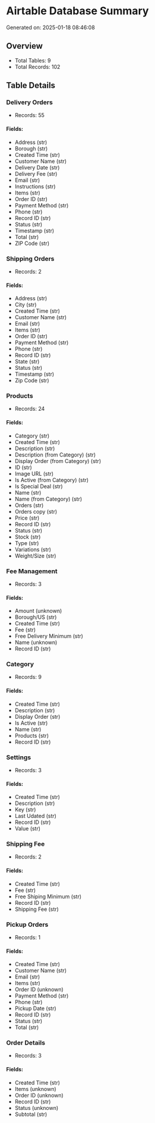 # Airtable Database Summary

Generated on: 2025-01-18 08:46:08

## Overview
- Total Tables: 9
- Total Records: 102

## Table Details

### Delivery Orders
- Records: 55
#### Fields:
- Address (str)
- Borough (str)
- Created Time (str)
- Customer Name (str)
- Delivery Date (str)
- Delivery Fee (str)
- Email (str)
- Instructions (str)
- Items (str)
- Order ID (str)
- Payment Method (str)
- Phone (str)
- Record ID (str)
- Status (str)
- Timestamp (str)
- Total (str)
- ZIP Code (str)

### Shipping Orders
- Records: 2
#### Fields:
- Address (str)
- City (str)
- Created Time (str)
- Customer Name (str)
- Email (str)
- Items (str)
- Order ID (str)
- Payment Method (str)
- Phone (str)
- Record ID (str)
- State (str)
- Status (str)
- Timestamp (str)
- Zip Code (str)

### Products
- Records: 24
#### Fields:
- Category (str)
- Created Time (str)
- Description (str)
- Description (from Category) (str)
- Display Order (from Category) (str)
- ID (str)
- Image URL (str)
- Is Active (from Category) (str)
- Is Special Deal   (str)
- Name (str)
- Name (from Category) (str)
- Orders (str)
- Orders copy (str)
- Price (str)
- Record ID (str)
- Status (str)
- Stock (str)
- Type (str)
- Variations (str)
- Weight/Size (str)

### Fee Management
- Records: 3
#### Fields:
- Amount (unknown)
- Borough/US (str)
- Created Time (str)
- Fee (str)
- Free Delivery Minimum (str)
- Name (unknown)
- Record ID (str)

### Category
- Records: 9
#### Fields:
- Created Time (str)
- Description (str)
- Display Order (str)
- Is Active (str)
- Name (str)
- Products (str)
- Record ID (str)

### Settings
- Records: 3
#### Fields:
- Created Time (str)
- Description (str)
- Key (str)
- Last Udated (str)
- Record ID (str)
- Value (str)

### Shipping Fee
- Records: 2
#### Fields:
- Created Time (str)
- Fee (str)
- Free Shiping Minimum (str)
- Record ID (str)
- Shipping Fee (str)

### Pickup Orders
- Records: 1
#### Fields:
- Created Time (str)
- Customer Name (str)
- Email (str)
- Items (str)
- Order ID (unknown)
- Payment Method (str)
- Phone (str)
- Pickup Date (str)
- Record ID (str)
- Status (str)
- Total (str)

### Order Details
- Records: 3
#### Fields:
- Created Time (str)
- Items (unknown)
- Order ID (unknown)
- Record ID (str)
- Status (unknown)
- Subtotal (str)

